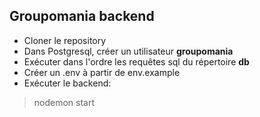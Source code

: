 ## Groupomania backend

- Cloner le repository
- Dans Postgresql, créer un utilisateur **groupomania**
- Exécuter dans l'ordre les requêtes sql du répertoire **db**
- Créer un .env à partir de env.example  
- Exécuter le backend:
> nodemon start


